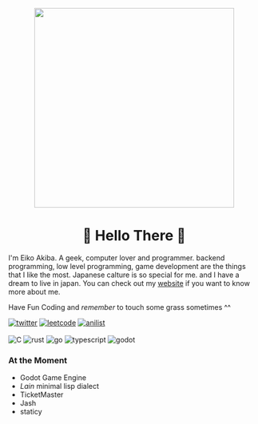 
<p align="center">
  <img height="400px" src="https://static.wikia.nocookie.net/charactah-account/images/f/f3/Lain_Iwakura_Render_01.png/revision/latest?cb=20220824065045" />
</p>

### <h1 align="center">👾 Hello There 👾</h1>

I'm Eiko Akiba. A geek, computer lover and programmer. backend programming, low level programming, game development are the things that I like the most.
Japanese calture is so special for me. and I have a dream to live in japan.
You can check out my [website](https://eikoakiba.neocities.org) if you want to know more about me.

Have Fun Coding and _remember_ to touch some grass sometimes ^^

[![twitter](https://img.shields.io/badge/X-000000?style=for-the-badge&logo=x&logoColor=white)](https://x.com/Eikoakiba__)
[![leetcode](https://img.shields.io/badge/-LeetCode-FFA116?style=for-the-badge&logo=LeetCode&logoColor=black)](https://leetcode.com/u/eikoakiba)
[![anilist](https://img.shields.io/badge/AniList-02A9FF?style=for-the-badge&logo=AniList&logoColor=white)](https://anilist.com)
</br>
</br>
![C](https://img.shields.io/badge/C\/C++-00599C?style=for-the-badge&logo=c&logoColor=white)
![rust](https://img.shields.io/badge/Rust-DEA584?style=for-the-badge&logo=rust&logoColor=black)
![go](https://img.shields.io/badge/Go-00ADD8?style=for-the-badge&logo=go&logoColor=white)
![typescript](https://img.shields.io/badge/TypeScript-007ACC?style=for-the-badge&logo=typescript&logoColor=white)
![godot](https://img.shields.io/badge/Godot-478CBF?style=for-the-badge&logo=GodotEngine&logoColor=white)

### At the Moment
* Godot Game Engine
* _Lain_ minimal lisp dialect
* TicketMaster
* Jash
* staticy
